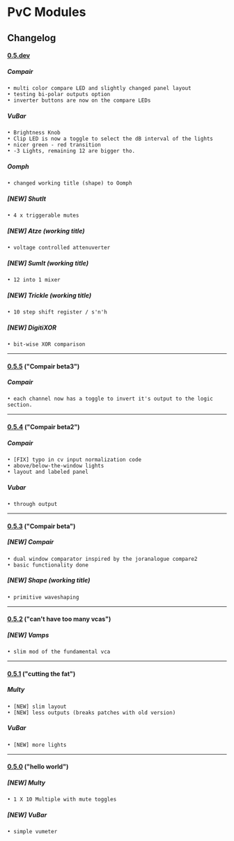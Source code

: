 # PvC Modules
##  Changelog


#### [0.5.dev](https://github.com/phdsg/PvC/tree/master)
##### Compair
    • multi color compare LED and slightly changed panel layout
    • testing bi-polar outputs option
    • inverter buttons are now on the compare LEDs

##### VuBar
    • Brightness Knob
    • Clip LED is now a toggle to select the dB interval of the lights
    • nicer green - red transition
    • -3 Lights, remaining 12 are bigger tho.

##### Oomph
    • changed working title (shape) to Oomph

##### [NEW] ShutIt
    • 4 x triggerable mutes

##### [NEW] Atze (working title)
    • voltage controlled attenuverter

##### [NEW] SumIt (working title)
    • 12 into 1 mixer

##### [NEW] Trickle (working title)
    • 10 step shift register / s'n'h
    
##### [NEW] DigitiXOR
    • bit-wise XOR comparison

***

#### [0.5.5](https://github.com/phdsg/PvC/tree/0.5.5) ("Compair beta3")
##### Compair
    • each channel now has a toggle to invert it's output to the logic section.

***

#### [0.5.4](https://github.com/phdsg/PvC/tree/0.5.4) ("Compair beta2")
##### Compair
    • [FIX] typo in cv input normalization code
    • above/below-the-window lights
    • layout and labeled panel

##### Vubar
    • through output

***

#### [0.5.3](https://github.com/phdsg/PvC/tree/0.5.3) ("Compair beta")
##### [NEW] Compair
    • dual window comparator inspired by the joranalogue compare2
    • basic functionality done

##### [NEW] Shape (working title)
    • primitive waveshaping

***

#### [0.5.2](https://github.com/phdsg/PvC/tree/0.5.2) ("can't have too many vcas")
##### [NEW] Vamps
    • slim mod of the fundamental vca

***

#### [0.5.1](https://github.com/phdsg/PvC/tree/0.5.1) ("cutting the fat")
##### Multy
    • [NEW] slim layout
    • [NEW] less outputs (breaks patches with old version)

##### VuBar
    • [NEW] more lights

***

#### [0.5.0](https://github.com/phdsg/PvC/tree/0.5.0) ("hello world")
##### [NEW] Multy
    • 1 X 10 Multiple with mute toggles

##### [NEW] VuBar 
    • simple vumeter
